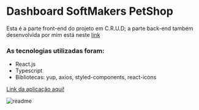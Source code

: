 # Dashboard SoftMakers PetShop

Esta é a parte front-end do projeto em C.R.U.D; a parte back-end também desenvolvida por mim 
está neste [link](https://github.com/rikellyh/api-softmakers)

### As tecnologias utilizadas foram:
- React.js
- Typescript
- Bibliotecas: yup, axios, styled-components, react-icons

[Link da aplicação aqui!](https://health-desafio-desenvolvedor-junior-2-beta.vercel.app/)

![readme](https://user-images.githubusercontent.com/102254879/215580003-db71fe60-7c2d-4c18-9b1e-84611984d84a.png)
